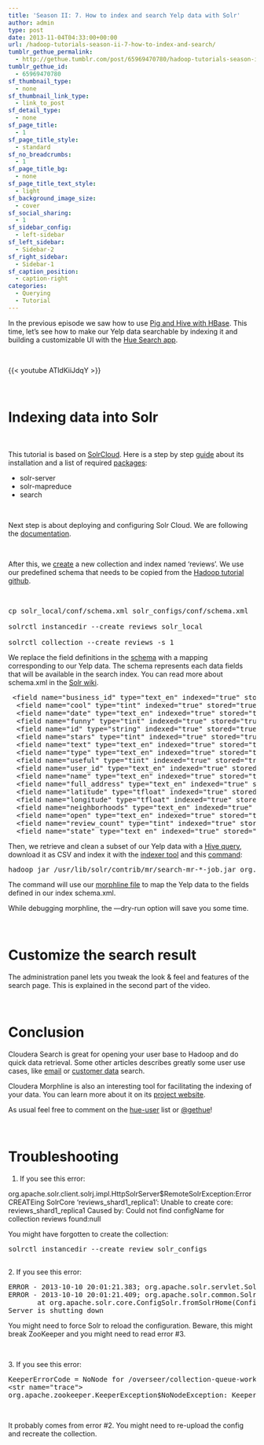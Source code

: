 ```yaml
---
title: 'Season II: 7. How to index and search Yelp data with Solr'
author: admin
type: post
date: 2013-11-04T04:33:00+00:00
url: /hadoop-tutorials-season-ii-7-how-to-index-and-search/
tumblr_gethue_permalink:
  - http://gethue.tumblr.com/post/65969470780/hadoop-tutorials-season-ii-7-how-to-index-and-search
tumblr_gethue_id:
  - 65969470780
sf_thumbnail_type:
  - none
sf_thumbnail_link_type:
  - link_to_post
sf_detail_type:
  - none
sf_page_title:
  - 1
sf_page_title_style:
  - standard
sf_no_breadcrumbs:
  - 1
sf_page_title_bg:
  - none
sf_page_title_text_style:
  - light
sf_background_image_size:
  - cover
sf_social_sharing:
  - 1
sf_sidebar_config:
  - left-sidebar
sf_left_sidebar:
  - Sidebar-2
sf_right_sidebar:
  - Sidebar-1
sf_caption_position:
  - caption-right
categories:
  - Querying
  - Tutorial
---
```


<p id="docs-internal-guid-6e44f291-2156-8489-431b-b515176c9fec">
  <span>In the previous episode we saw how to use </span><a href="http://gethue.tumblr.com/post/64707633719/hadoop-tutorial-use-pig-and-hive-with-hbase"><span>Pig and Hive with HBase</span></a><span>. This time, let’s see how to make our Yelp data searchable by indexing it and building a customizable UI with the </span><a href="http://gethue.tumblr.com/post/52804483421/tutorial-search-hadoop-in-hue"><span>Hue Search app</span></a><span>.</span>
</p>

&nbsp;

{{< youtube ATldKiiJdqY >}}

&nbsp;

# <span>Indexing data into Solr</span>

&nbsp;

<span>This tutorial is based on </span>[<span>SolrCloud</span>][1]<span>. Here is a step by step </span>[<span>guide</span>][2] <span>about its installation and a list of required </span>[<span>packages</span>][2]<span>:</span>

- <span>solr-server</span>
- <span>solr-mapreduce</span>
- <span>search</span>

&nbsp;

<span>Next step is about deploying and configuring Solr Cloud. We are following the </span>[<span>documentation</span>][3]<span>.</span>

&nbsp;

<span>After this, we </span>[<span>create</span>][4] <span>a new collection and index named ‘reviews’. We use our predefined schema that needs to be copied from the </span>[<span>Hadoop tutorial github</span>][5]<span>.</span>

&nbsp;

<pre class="code">cp solr_local/conf/schema.xml solr_configs/conf/schema.xml

solrctl instancedir --create reviews solr_local

solrctl collection --create reviews -s 1</pre>

<span>We replace the field definitions in the </span>[<span>schema</span>][6] <span>with a mapping corresponding to our Yelp data. The schema represents each data fields that will be available in the search index. You can read more about schema.xml in the </span>[<span>Solr wiki</span>][7]<span>.</span>

<pre class="code"> &lt;field name="business_id" type="text_en" indexed="true" stored="true" /&gt;  
  &lt;field name="cool" type="tint" indexed="true" stored="true" /&gt;
  &lt;field name="date" type="text_en" indexed="true" stored="true" /&gt;
  &lt;field name="funny" type="tint" indexed="true" stored="true" /&gt;
  &lt;field name="id" type="string" indexed="true" stored="true" required="true" multiValued="false" /&gt;  
  &lt;field name="stars" type="tint" indexed="true" stored="true" /&gt;
  &lt;field name="text" type="text_en" indexed="true" stored="true" /&gt;
  &lt;field name="type" type="text_en" indexed="true" stored="true" /&gt;         
  &lt;field name="useful" type="tint" indexed="true" stored="true" /&gt;
  &lt;field name="user_id" type="text_en" indexed="true" stored="true" /&gt;
  &lt;field name="name" type="text_en" indexed="true" stored="true" /&gt;
  &lt;field name="full_address" type="text_en" indexed="true" stored="true" /&gt;
  &lt;field name="latitude" type="tfloat" indexed="true" stored="true" /&gt;
  &lt;field name="longitude" type="tfloat" indexed="true" stored="true" /&gt;
  &lt;field name="neighborhoods" type="text_en" indexed="true" stored="true" /&gt;
  &lt;field name="open" type="text_en" indexed="true" stored="true" /&gt;
  &lt;field name="review_count" type="tint" indexed="true" stored="true" /&gt;
  &lt;field name="state" type="text_en" indexed="true" stored="true" /&gt;</pre>

Then, we retrieve and clean a subset of our Yelp data with a [Hive query][8], download it as CSV and index it with the [indexer tool][9] and this [command][10]:

<pre class="code">hadoop jar /usr/lib/solr/contrib/mr/search-mr-*-job.jar org.apache.solr.hadoop.MapReduceIndexerTool -D 'mapred.child.java.opts=-Xmx500m' --log4j /usr/share/doc/search*/examples/solr-nrt/log4j.properties --morphline-file solr_local/reviews.conf --output-dir hdfs://localhost:8020/tmp/load --verbose --go-live --zk-host localhost:2181/solr --collection reviews hdfs://localhost:8020/tmp/query_result.csv</pre>

<span>The command will use our </span>[<span>morphline file</span>][11] <span>to map the Yelp data to the fields defined in our index schema.xml.</span>

<span>While debugging morphline, the </span><span>—dry-run</span> <span>option will save you some time.</span>

&nbsp;

# <span>Customize the search result</span>

The administration panel lets you tweak the look & feel and features of the search page. This is explained in the second part of the video.

&nbsp;

# <span>Conclusion</span>

<span>Cloudera Search is great for opening your user base to Hadoop and do quick data retrieval. Some other articles describes greatly some user use cases, like </span>[<span>email</span>][12] <span>or </span>[<span>customer data</span>][13] <span>search.</span>

Cloudera Morphline is also an interesting tool for facilitating the indexing of your data. You can learn more about it on its [project website][14].

As usual feel free to comment on the [hue-user][15] list or [@gethue][16]!

&nbsp;

# <span>Troubleshooting</span>

1. If you see this error:

org.apache.solr.client.solrj.impl.HttpSolrServer\$RemoteSolrException:Error CREATEing SolrCore ‘reviews_shard1_replica1’: Unable to create core: reviews_shard1_replica1 Caused by: Could not find configName for collection reviews found:null</str>

<span>You might have forgotten to create the collection:</span>

<pre class="code">solrctl instancedir --create review solr_configs

</pre>

<span>2. If you see this error:</span>

<pre class="code">ERROR - 2013-10-10 20:01:21.383; org.apache.solr.servlet.SolrDispatchFilter; Could not start Solr. Check solr/home property and the logs
ERROR - 2013-10-10 20:01:21.409; org.apache.solr.common.SolrException; null:org.apache.solr.common.SolrException: solr.xml not found in ZooKeeper
       at org.apache.solr.core.ConfigSolr.fromSolrHome(ConfigSolr.java:109)
Server is shutting down</pre>

<span>You might need to force Solr to reload the configuration. Beware, this might break ZooKeeper and you might need to read error #3.</span>

&nbsp;

<span>3. If you see this error:</span>

<pre class="code">KeeperErrorCode = NoNode for /overseer/collection-queue-work&lt;/str&gt;
&lt;str name="trace"&gt;
org.apache.zookeeper.KeeperException$NoNodeException: KeeperErrorCode = NoNode for /overseer/collection-queue-work</pre>

&nbsp;

<span>It probably comes from error #2. You might need to re-upload the config and recreate the collection.</span>

[1]: http://wiki.apache.org/solr/SolrCloud
[2]: http://www.cloudera.com/content/cloudera-content/cloudera-docs/Search/latest/Cloudera-Search-Installation-Guide/csig_install_search.html
[3]: http://www.cloudera.com/content/cloudera-content/cloudera-docs/Search/latest/Cloudera-Search-Installation-Guide/csig_deploy_search_solrcloud.html
[4]: http://www.cloudera.com/content/cloudera-content/cloudera-docs/Search/latest/Cloudera-Search-Installation-Guide/csig_runtime_solr_config.html
[5]: https://github.com/romainr/hadoop-tutorials-examples/tree/master/solr-local-search
[6]: https://github.com/romainr/hadoop-tutorials-examples/blob/master/solr-local-search/solr_local/conf/schema.xml#L109
[7]: http://wiki.apache.org/solr/SchemaXml
[8]: https://github.com/romainr/hadoop-tutorials-examples/blob/master/solr-local-search/data_subset.sql
[9]: http://www.cloudera.com/content/cloudera-content/cloudera-docs/Search/latest/Cloudera-Search-User-Guide/csug_batch_index_to_solr_servers_using_golive.html
[10]: https://github.com/romainr/hadoop-tutorials-examples/blob/master/solr-local-search/load_index.sh
[11]: https://github.com/romainr/hadoop-tutorials-examples/blob/master/solr-local-search/solr_local/reviews.conf
[12]: http://blog.cloudera.com/blog/2013/09/email-indexing-using-cloudera-search/
[13]: http://blog.cloudera.com/blog/2013/09/secrets-of-cloudera-support-impala-and-search-make-the-customer-experience-even-better/
[14]: http://cloudera.github.io/cdk/docs/current/cdk-morphlines/index.html
[15]: http://groups.google.com/a/cloudera.org/group/hue-user
[16]: https://twitter.com/gethue
